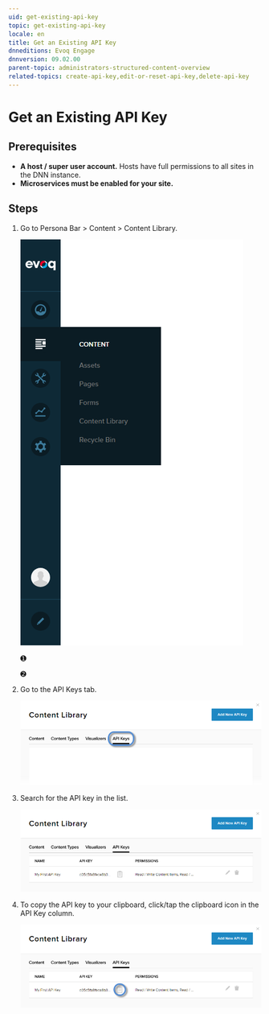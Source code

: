 ```yaml
---
uid: get-existing-api-key
topic: get-existing-api-key
locale: en
title: Get an Existing API Key
dnneditions: Evoq Engage
dnnversion: 09.02.00
parent-topic: administrators-structured-content-overview
related-topics: create-api-key,edit-or-reset-api-key,delete-api-key
---
```


# Get an Existing API Key

## Prerequisites

*   **A host / super user account.** Hosts have full permissions to all sites in the DNN instance.
*   **Microservices must be enabled for your site.**

## Steps

1.  Go to Persona Bar \> Content \> Content Library.
    
    ![Persona Bar > Content > Content Library](/images/scr-pbar-host-Content-E91.png)
    
    ➊
    
    ➋
    
2.  Go to the API Keys tab.
    
    ![API Keys](/images/scr-pbtabs-host-Content-ContentLibrary-APIKeys-E91.png)
    
3.  Search for the API key in the list.
    
      
    
    ![API key list](/images/scr-APIKey-list-E91.png)
    
      
    
4.  To copy the API key to your clipboard, click/tap the clipboard icon in the API Key column.
    
      
    
    ![API key list > clipboard icon](/images/scr-APIKey-list-clipboard-icon-E91.png)
